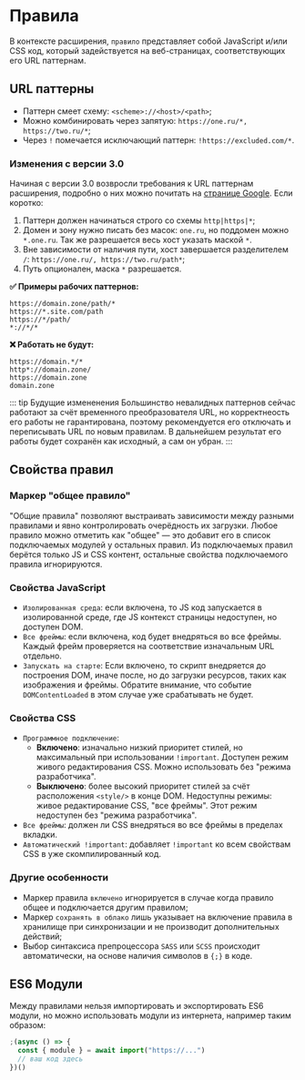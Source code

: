 # Правила

В контексте расширения, `правило` представляет собой JavaScript и/или CSS код, который задействуется на веб-страницах, соответствующих его URL паттернам.

## URL паттерны

- Паттерн смеет схему: `<scheme>://<host>/<path>`;
- Можно комбинировать через запятую: `https://one.ru/*, https://two.ru/*`;
- Через `!` помечается исключающий паттерн: `!https://excluded.com/*`.

### Изменения с версии 3.0

Начиная с версии 3.0 возвросли требования к URL паттернам расширения, подробно о них можно почитать на [странице Google](https://developer.chrome.com/docs/extensions/develop/concepts/match-patterns). Если коротко:

1. Паттерн должен начинаться строго со схемы `http|https|*`;
2. Домен и зону нужно писать без масок: `one.ru`, но поддомен можно `*.one.ru`. Так же разрешается весь хост указать маской `*`.
3. Вне зависимости от наличия пути, хост завершается разделителем `/`: `https://one.ru/, https://two.ru/path*`;
4. Путь опционален, маска `*` разрешается.

**✅ Примеры рабочих паттернов:**

```
https://domain.zone/path/*
https://*.site.com/path
https://*/path/
*://*/*
```

**❌ Работать не будут:**

```
https://domain.*/*
http*://domain.zone/
https://domain.zone
domain.zone
```

::: tip Будущие измененения
Большинство невалидных паттернов сейчас работают за счёт временного преобразователя URL, но корректнеость его работы не гарантирована, поэтому рекомендуется его отключать и переписывать URL по новым правилам. В дальнейшем результат его работы будет сохранён как исходный, а сам он убран.
:::

## Свойства правил

### Маркер "общее правило"

"Общие правила" позволяют выстраивать зависимости между разными правилами и явно контролировать очерёдность их загрузки. Любое правило можно отметить как "общее" — это добавит его в список подключаемых модулей у остальных правил. Из подключаемых правил берётся только JS и CSS контент, остальные свойства подключаемого правила игнорируются.

### Свойства JavaScript

- `Изолированная среда`: если включена, то JS код запускается в изолированной среде, где JS контекст страницы недоступен, но доступен DOM.
- `Все фреймы`: если включена, код будет внедряться во все фреймы. Каждый фрейм проверяется на соответствие изначальным URL отдельно.
- `Запускать на старте`: Если включено, то скрипт внедряется до построения DOM, иначе после, но до загрузки ресурсов, таких как изображения и фреймы. Обратите внимание, что событие `DOMContentLoaded` в этом случае уже срабатывать не будет.

### Свойства CSS

- `Программное подключение`:
  - **Включено**: изначально низкий приоритет стилей, но максимальный при использовании `!important`. Доступен режим живого редактирования CSS. Можно использовать без "режима разработчика".
  - **Выключено**: более высокий приоритет стилей за счёт расположения `<style/>` в конце DOM. Недоступны режимы: живое редактирование CSS, "все фреймы". Этот режим недоступен без "режима разработчика".
- `Все фреймы`: должен ли CSS внедряться во все фреймы в пределах вкладки.
- `Автоматический !important`: добавляет `!important` ко всем свойствам CSS в уже скомпилированный код.

### Другие особенности

- Маркер правила `включено` игнорируется в случае когда правило общее и подключается другим правилом;
- Маркер `сохранять в облако` лишь указывает на включение правила в хранилище при синхронизации и не производит дополнительных действий;
- Выбор синтаксиса препроцессора `SASS` или `SCSS` происходит автоматически, на основе наличия символов в `{;}` в коде.

## ES6 Модули

Между правилами нельзя импортировать и экспортировать ES6 модули, но можно использовать модули из интернета, например таким образом:

```js
;(async () => {
  const { module } = await import("https://...")
  // ваш код здесь
})()
```
